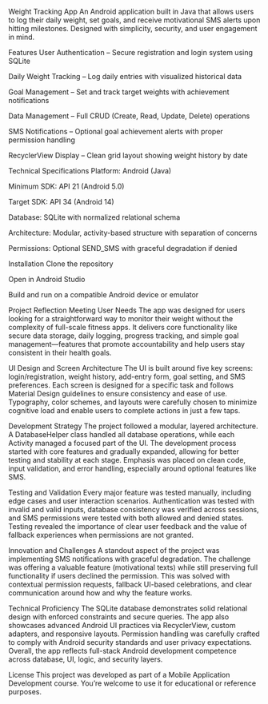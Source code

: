 Weight Tracking App
An Android application built in Java that allows users to log their daily weight, set goals, and receive motivational SMS alerts upon hitting milestones. Designed with simplicity, security, and user engagement in mind.

Features
User Authentication – Secure registration and login system using SQLite

Daily Weight Tracking – Log daily entries with visualized historical data

Goal Management – Set and track target weights with achievement notifications

Data Management – Full CRUD (Create, Read, Update, Delete) operations

SMS Notifications – Optional goal achievement alerts with proper permission handling

RecyclerView Display – Clean grid layout showing weight history by date

Technical Specifications
Platform: Android (Java)

Minimum SDK: API 21 (Android 5.0)

Target SDK: API 34 (Android 14)

Database: SQLite with normalized relational schema

Architecture: Modular, activity-based structure with separation of concerns

Permissions: Optional SEND_SMS with graceful degradation if denied

Installation
Clone the repository

Open in Android Studio

Build and run on a compatible Android device or emulator

Project Reflection
Meeting User Needs
The app was designed for users looking for a straightforward way to monitor their weight without the complexity of full-scale fitness apps. It delivers core functionality like secure data storage, daily logging, progress tracking, and simple goal management—features that promote accountability and help users stay consistent in their health goals.

UI Design and Screen Architecture
The UI is built around five key screens: login/registration, weight history, add-entry form, goal setting, and SMS preferences. Each screen is designed for a specific task and follows Material Design guidelines to ensure consistency and ease of use. Typography, color schemes, and layouts were carefully chosen to minimize cognitive load and enable users to complete actions in just a few taps.

Development Strategy
The project followed a modular, layered architecture. A DatabaseHelper class handled all database operations, while each Activity managed a focused part of the UI. The development process started with core features and gradually expanded, allowing for better testing and stability at each stage. Emphasis was placed on clean code, input validation, and error handling, especially around optional features like SMS.

Testing and Validation
Every major feature was tested manually, including edge cases and user interaction scenarios. Authentication was tested with invalid and valid inputs, database consistency was verified across sessions, and SMS permissions were tested with both allowed and denied states. Testing revealed the importance of clear user feedback and the value of fallback experiences when permissions are not granted.

Innovation and Challenges
A standout aspect of the project was implementing SMS notifications with graceful degradation. The challenge was offering a valuable feature (motivational texts) while still preserving full functionality if users declined the permission. This was solved with contextual permission requests, fallback UI-based celebrations, and clear communication around how and why the feature works.

Technical Proficiency
The SQLite database demonstrates solid relational design with enforced constraints and secure queries. The app also showcases advanced Android UI practices via RecyclerView, custom adapters, and responsive layouts. Permission handling was carefully crafted to comply with Android security standards and user privacy expectations. Overall, the app reflects full-stack Android development competence across database, UI, logic, and security layers.

License
This project was developed as part of a Mobile Application Development course. You’re welcome to use it for educational or reference purposes.

